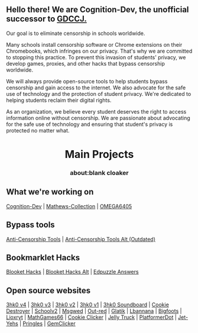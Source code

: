 ## Hello there! We are Cognition-Dev, the unofficial successor to [GDCCJ.](https://github.com/GDCCJ)

Our goal is to eliminate censorship in schools worldwide.

Many schools install censorship software or Chrome extensions on their Chromebooks, which infringes on our privacy. That's why we are committed to stopping this practice.
To prevent this invasion of students' privacy, we develop games, proxies, and other hacks that bypass censorship worldwide. 

We will always provide open-source tools to help students bypass censorship and gain access to the internet.
We also advocate for the safe use of technology and the protection of student privacy. We're dedicated to helping students reclaim their digital rights. 

As an organization, we believe every student deserves the right to access information online without censorship. 
We are passionate about advocating for the safe use of technology and ensuring that student's privacy is protected no matter what.

<h1 align="center">Main Projects</h1>
<h3 align="center">about:blank cloaker</h3>

## What we're working on

[Cognition-Dev](https://Cognition-Dev.github.io) | [Mathews-Collection](https://sneslover22.github.io/Mathews-Collection) | [OMEGA6405](https://omega6405.github.io/) 

## Bypass tools

[Anti-Censorship Tools](https://github.com/3kh0/ext-remover) | [Anti-Censorship Tools Alt (Outdated)](https://github.com/SnesLover22/KEEP-THIS-AVAILABLE)

## Bookmarklet Hacks

[Blooket Hacks](https://github.com/Minesraft2/Blooket-Cheats) | [Blooket Hacks Alt](https://github.com/OMEGA6405/Blooket-Cheats) | [Edpuzzle Answers](https://github.com/OMEGA6405/edpuzzle-answers)

## Open source websites

[3hk0 v4](https://github.com/OMEGA6405/website-v4) | [3hk0 v3](https://github.com/OMEGA6405/Echo-v3) | [3hk0 v2](https://github.com/OMEGA6405/website-v2) | [3hk0 v1](https://github.com/OMEGA6405/Echo-v1) | [3hk0 Soundboard](https://github.com/OMEGA6405/soundboard) | [Cookie Destroyer](https://github.com/OMEGA6405/CookieDestroyer) | [Schoolv2](https://github.com/OMEGA6405/schoolv2) | [Msgwed](https://github.com/OMEGA6405/msgwed) | [Out-red](https://github.com/OMEGA6405/out-red) | [Glatik](https://github.com/OMEGA6405/glatik) | [Lbannana](https://github.com/OMEGA6405/lbannana) | [Bigfoots](https://github.com/OMEGA6405/Bigfoots) | [Lioxryt](https://github.com/OMEGA6405/lioxryt) | [MathGames66](https://github.com/OMEGA6405/mathgames69) | [Cookie Clicker](https://github.com/OMEGA6405/cookie) | [Jelly Truck](https://github.com/OMEGA6405/jelly-truck) | [PlatformerDot](https://github.com/OMEGA6405/platformerdot) | [Jet-Yehs](https://github.com/OMEGA6405/Jet-yehs) | [Pringles](https://github.com/OMEGA6405/Pringles) | [GemClicker](https://github.com/OMEGA6405/GemClicker)
